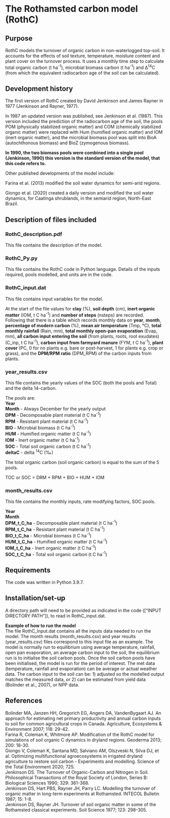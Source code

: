 # The Rothamsted carbon model (RothC)

## Purpose

RothC models the turnover of organic carbon in non-waterlogged top-soil.  It accounts for the effects of soil texture, temperature, moisture content and plant cover on the turnover process. It uses a monthly time step to calculate total organic carbon (t ha<sup>-1</sup>), microbial biomass carbon (t ha<sup>-1</sup>) and Δ<sup>14</sup>C (from which the equivalent radiocarbon age of the soil can be calculated). 

## Development history

The first version of RothC created by David Jenkinson and James Rayner in 1977 (Jenkinson and Rayner, 1977).

In 1987 an updated version was published, see Jenkinson et al. (1987).  This version included the prediction of the radiocarbon age of the soil, the pools POM (physically stabilized organic matter) and COM (chemically stabilized organic matter) were replaced with Hum (humified organic matter) and IOM (inert organic matter), and the microbial biomass pool was split into BioA (autochthonous biomass) and BioZ (zymogenous biomass).  

**In 1990, the two biomass pools were combined into a single pool (Jenkinson, 1990) this version is the standard version of the model, that this code refers to.**

Other published developments of the model include:

Farina et al. (2013) modified the soil water dynamics for semi-arid regions.

Giongo et al. (2020) created a daily version and modified the soil water dynamics, for Caatinga shrublands, in the semiarid region, North-East Brazil.

 
## Description of files included

### RothC_description.pdf
This file contains the description of the model.


### RothC_Py.py
This file contains the RothC code in Python language. Details of the inputs required, pools modelled, and units are in the code.


### RothC_input.dat  
This file contains input variables for the model.  

At the start of the file values for **clay** (%), **soil depth** (cm), **inert organic matter** (IOM, t C ha<sup>-1</sup>) and **number of steps** (nsteps) are recorded.  
Following that there is a table which records monthly data on **year**, **month**, **percentage of modern carbon**  (%), **mean air temperature** (Tmp, °C), **total monthly rainfall** (Rain, mm), **total monthly open-pan evaporation** (Evap, mm), **all carbon input entering the soil** (from plants, roots, root exudates) (C_inp, t C ha<sup>-1</sup>), **carbon input from farmyard manure** (FYM, t C ha<sup>-1</sup>), **plant cover** (PC, 0 for no plants e.g. bare or post-harvest, 1 for plants e.g. crop or grass), and the **DPM/RPM ratio** (DPM_RPM) of the carbon inputs from plants.

### year_results.csv
This file contains the yearly values of the SOC (both the pools and Total) and the delta 14-carbon.

The pools are:  
**Year**  
**Month** 	- Always December for the yearly output  
**DPM** 	- Decomposable plant material (t C ha<sup>-1</sup>)  
**RPM** 	- Resistant plant material (t C ha<sup>-1</sup>)  
**BIO** 	- Microbial biomass (t C ha<sup>-1</sup>)  
**HUM**	- Humified organic matter (t C ha<sup>-1</sup>)  
**IOM** 	- Inert organic matter (t C ha<sup>-1</sup>)  
**SOC**	- Total soil organic carbon (t C ha<sup>-1</sup>)  
**deltaC** 	- delta <sup>14</sup>C (‰)  


The total organic carbon (soil organic carbon) is equal to the sum of the 5 pools. 

TOC or SOC = DRM + RPM + BIO + HUM + IOM 
     
### month_results.csv
This file contains the monthly inputs, rate modifying factors, SOC pools.

**Year**  
**Month**  
**DPM_t_C_ha**		- Decomposable plant material (t C ha<sup>-1</sup>)  
**RPM_t_C_ha**		- Resistant plant material (t C ha<sup>-1</sup>)  
**BIO_t_C_ha**		- Microbial biomass (t C ha<sup>-1</sup>)  
**HUM_t_C_ha**		- Humified organic matter (t C ha<sup>-1</sup>)  
**IOM_t_C_ha**		- Inert organic matter (t C ha<sup>-1</sup>)  
**SOC_t_C_ha**		- Total soil organic carbon (t C ha<sup>-1</sup>)  

## Requirements
The code was written in Python 3.9.7.

## Installation/set-up

A directory path will need to be provided as indicated in the code ([“INPUT DIRECTORY PATH”]), to read in RothC_input.dat. 

**Example of how to run the model**  
The file RothC_input.dat contains all the inputs data needed to run the model. The month results (month_results.csv) and year results (year_results.csv) files correspond to this input file as an example. 
The model is normally run to equilibrium using average temperature, rainfall, open pan evaporation, an average carbon input to the soil, the equilibrium run is to initialise the soil carbon pools. Once the soil carbon pools have been initialised, the model is run for the period of interest. The met data (temperature, rainfall and evaporation) can be average or actual weather data. The carbon input to the soil can be: 1) adjusted so the modelled output matches the measured data, or 2) can be estimated from yield data (Bolinder et al., 2007), or NPP data.  


## References

Bolinder MA, Janzen HH, Gregorich EG, Angers DA, VandenBygaart AJ. An approach for estimating net primary productivity and annual carbon inputs to soil for common agricultural crops in Canada. Agriculture, Ecosystems & Environment 2007; 118: 29-42.  
Farina R, Coleman K, Whitmore AP. Modification of the RothC model for simulations of soil organic C dynamics in dryland regions. Geoderma 2013; 200: 18-30.  
Giongo V, Coleman K, Santana MD, Salviano AM, Olszveski N, Silva DJ, et al. Optimizing multifunctional agroecosystems in irrigated dryland agriculture to restore soil carbon - Experiments and modelling. Science of the Total Environment 2020; 725.  
Jenkinson DS. The Turnover of Organic-Carbon and Nitrogen in Soil. Philosophical Transactions of the Royal Society of London, Series B: Biological Sciences 1990; 329: 361-368.  
Jenkinson DS, Hart PBS, Rayner JH, Parry LC. Modelling the turnover of organic matter in long-term experiments at Rothamsted. INTECOL Bulletin 1987; 15: 1-8.  
Jenkinson DS, Rayner JH. Turnover of soil organic matter in some of the Rothamsted classical experiments. Soil Science 1977; 123: 298-305.  

